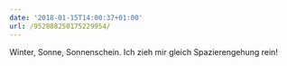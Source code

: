 ```yaml
---
date: '2018-01-15T14:00:37+01:00'
url: /952888250175229954/
---
```

Winter, Sonne, Sonnenschein.
Ich zieh mir gleich Spazierengehung rein!
